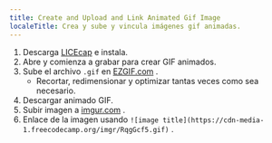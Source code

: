 ```yaml
---
title: Create and Upload and Link Animated Gif Image
localeTitle: Crea y sube y vincula imágenes gif animadas.
---
```

1.  Descarga [LICEcap](http://www.cockos.com/licecap/) e instala.
2.  Abre y comienza a grabar para crear GIF animados.
3.  Sube el archivo `.gif` en [EZGIF.com](http://ezgif.com/optimize) .
    *   Recortar, redimensionar y optimizar tantas veces como sea necesario.
4.  Descargar animado GIF.
5.  Subir imagen a [imgur.com](http://imgur.com) .
6.  Enlace de la imagen usando `![image title](https://cdn-media-1.freecodecamp.org/imgr/RqgGcf5.gif)` .